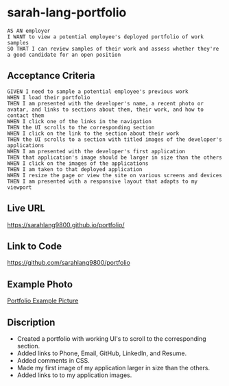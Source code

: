 # sarah-lang-portfolio
```
AS AN employer
I WANT to view a potential employee's deployed portfolio of work samples
SO THAT I can review samples of their work and assess whether they're a good candidate for an open position
```

## Acceptance Criteria 
```
GIVEN I need to sample a potential employee's previous work
WHEN I load their portfolio
THEN I am presented with the developer's name, a recent photo or avatar, and links to sections about them, their work, and how to contact them
WHEN I click one of the links in the navigation
THEN the UI scrolls to the corresponding section
WHEN I click on the link to the section about their work
THEN the UI scrolls to a section with titled images of the developer's applications
WHEN I am presented with the developer's first application
THEN that application's image should be larger in size than the others
WHEN I click on the images of the applications
THEN I am taken to that deployed application
WHEN I resize the page or view the site on various screens and devices
THEN I am presented with a responsive layout that adapts to my viewport
```

## Live URL
https://sarahlang9800.github.io/portfolio/

## Link to Code
https://github.com/sarahlang9800/portfolio

## Example Photo 
[Portfolio Example Picture](./Assets/img/portfolio-example-photo.png)

## Discription 
* Created a portfolio with working UI's to scroll to the corresponding section. 
* Added links to Phone, Email, GitHub, LinkedIn, and   Resume.
* Added comments in CSS.
* Made my first image of my application larger in size than the others.
* Added links to to my application images.